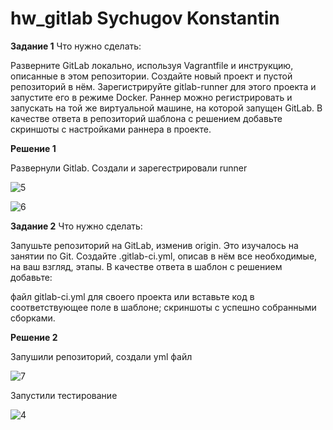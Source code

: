 # hw_gitlab Sychugov Konstantin

**Задание 1**
Что нужно сделать:

Разверните GitLab локально, используя Vagrantfile и инструкцию, описанные в этом репозитории.
Создайте новый проект и пустой репозиторий в нём.
Зарегистрируйте gitlab-runner для этого проекта и запустите его в режиме Docker. Раннер можно регистрировать и запускать на той же виртуальной машине, на которой запущен GitLab.
В качестве ответа в репозиторий шаблона с решением добавьте скриншоты с настройками раннера в проекте.

**Решение 1**

Развернули Gitlab. Создали и зарегестрировали runner 

![5](https://github.com/SKA1010/hw_gitlab/assets/125235217/2638559d-f7bb-474a-b034-4ea040dcac2a)

![6](https://github.com/SKA1010/hw_gitlab/assets/125235217/f42061b6-9f89-43c5-ab6f-d833c03042a3)


**Задание 2**
Что нужно сделать:

Запушьте репозиторий на GitLab, изменив origin. Это изучалось на занятии по Git.
Создайте .gitlab-ci.yml, описав в нём все необходимые, на ваш взгляд, этапы.
В качестве ответа в шаблон с решением добавьте:

файл gitlab-ci.yml для своего проекта или вставьте код в соответствующее поле в шаблоне;
скриншоты с успешно собранными сборками.

**Решение 2**

Запушили репозиторий, создали yml файл

![7](https://github.com/SKA1010/hw_gitlab/assets/125235217/0112908a-be27-4c3f-91f1-0911800c9244)

Запустили тестирование

![4](https://github.com/SKA1010/hw_gitlab/assets/125235217/8de13d76-9d67-4a09-b483-932d6d8708fe)


